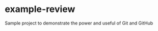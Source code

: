 example-review
==============

Sample project to demonstrate the power and useful of Git and GitHub
